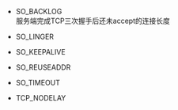 - SO_BACKLOG  
  服务端完成TCP三次握手后还未accept的连接长度

- SO_LINGER

- SO_KEEPALIVE

- SO_REUSEADDR

- SO_TIMEOUT

- TCP_NODELAY